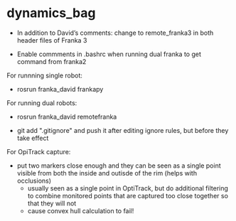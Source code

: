 # dynamics_bag
- In addition to David’s comments: change to remote_franka3 in both header files of Franka 3

- Enable commments in .bashrc when running dual franka to get command from franka2


For runnning single robot:
- rosrun franka_david frankapy


For running dual robots:
- rosrun franka_david remotefranka

- git add ".gitignore" and push it after editing ignore rules, but before they take effect

For OpiTrack capture:
- put two markers close enough and they can be seen as a single point visible from both the inside and outisde of the rim (helps with occlusions)
    - usually seen as a single point in OptiTrack, but do additional filtering to combine monitored points that are captured too close together so that they will not
    -   cause convex hull calculation to fail!
